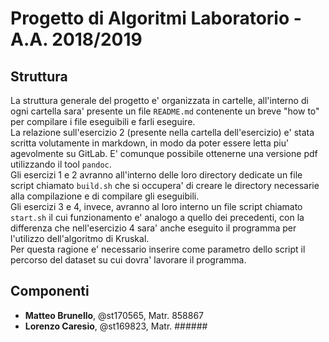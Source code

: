 # Progetto di Algoritmi Laboratorio - A.A. 2018/2019

## Struttura
La struttura generale del progetto e' organizzata in cartelle, all'interno di ogni cartella sara' presente un file `README.md` contenente un breve "how to" per compilare i file eseguibili e farli eseguire.   
La relazione sull'esercizio 2 (presente nella cartella dell'esercizio) e' stata scritta volutamente in markdown, in modo da poter essere letta piu' agevolmente su GitLab. E' comunque possibile ottenerne una versione pdf utilizzando il tool `pandoc`.   
Gli esercizi 1 e 2 avranno all'interno delle loro directory dedicate un file script chiamato `build.sh` che si occupera' di creare le directory necessarie alla compilazione e di compilare gli eseguibili.   
Gli esercizi 3 e 4, invece, avranno al loro interno un file script chiamato `start.sh` il cui funzionamento e' analogo a quello dei  precedenti, con la differenza che nell'esercizio 4 sara' anche eseguito il programma per l'utilizzo dell'algoritmo di Kruskal.   
Per questa ragione e' necessario inserire come parametro dello script il percorso del dataset su cui dovra' lavorare il programma.  

## Componenti
* **Matteo Brunello**, @st170565, Matr. 858867
* **Lorenzo Caresio**, @st169823, Matr. ######
